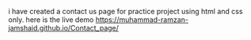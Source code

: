 i have created a contact us  page for practice project 
using html and css only.
here is the live demo 
https://muhammad-ramzan-jamshaid.github.io/Contact_page/


